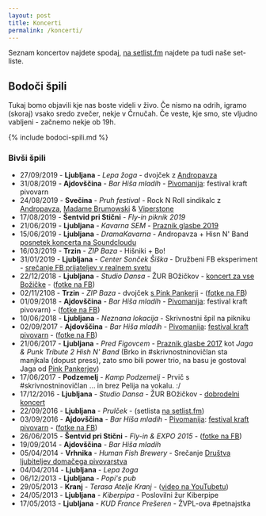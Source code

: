 ```yaml
---
layout: post
title: Koncerti
permalink: /koncerti/
---
```


Seznam koncertov najdete spodaj, [na setlist.fm](http://www.setlist.fm/setlists/hish-n-band-5bc02fdc.html) najdete pa tudi naše set-liste.

## Bodoči špili

Tukaj bomo objavili kje nas boste videli v živo. Če nismo na odrih, igramo (skoraj) vsako sredo zvečer, nekje v Črnučah. Če veste, kje smo, ste vljudno vabljeni - začnemo nekje ob 19h.

{% include bodoci-spili.md %}

### Bivši špili

* 27/09/2019 - **Ljubljana** - _Lepa žoga_ - dvojček z [Andropavza](https://www.facebook.com/andropavza/)
* 31/08/2019 - **Ajdovščina** - _Bar Hiša mladih_ - [Pivomanija](https://www.facebook.com/events/369302293729424/): festival kraft pivovarn
* 24/08/2019 - **Svečina** - _Pruh festival_ - Rock N Roll sindikalc z [Andropavza](https://www.facebook.com/andropavza/), [Madame Brumowski](http://www.facebook.com/madamebrumowski/) & [Viperstone](https://www.facebook.com/viperstoneband/)
* 17/08/2019 - **Šentvid pri Stični** - _Fly-in piknik 2019_
* 21/06/2019 - **Ljubljana** - _Kavarna SEM_ - [Praznik glasbe 2019](https://www.facebook.com/events/2680524125309937/)
* 15/06/2019 - **Ljubljana** - _DramaKavarna_ - Andropavza + Hisn N' Band [posnetek koncerta na Soundcloudu](https://soundcloud.com/hishnband/sets/dramakavarna-v-zivo-live-bootleg-recording)
* 16/03/2019 - **Trzin** - _ZIP Baza_ - Hišniki + Bo!
* 31/01/2019 - **Ljubljana** - _Center Sonček Šiška_ - Družbeni FB eksperiment - [srečanje FB prijateljev v realnem svetu](https://www.facebook.com/events/2100726870016587/)
* 22/12/2018 - **Ljubljana** - _Studio Dansa_ - ŽUR BOžičkov - [koncert za vse Božičke](https://www.facebook.com/events/2163944127201152/) - ([fotke na FB](https://www.facebook.com/165216820182895/photos/?tab=album&album_id=1969661139738445))
* 02/11/2108 - **Trzin** - _ZIP Baza_ - dvojček [s Pink Pankerji](https://www.facebook.com/events/1535941966507270/) - ([fotke na FB](https://www.facebook.com/pg/hishnband/photos/?tab=album&album_id=1894977297206830))
* 01/09/2018 - **Ajdovščina** - _Bar Hiša mladih_ - [Pivomanija](https://www.facebook.com/Pivomanija/): festival kraft pivovarn) - ([fotke na FB](https://www.facebook.com/pg/hishnband/photos/?tab=album&album_id=1816331661738061))
* 10/06/2018 - **Ljubljana** - _Neznana lokacija_ - Skrivnostni špil na pikniku
* 02/09/2017 - **Ajdovščina** - _Bar Hiša mladih_ - [Pivomanija](https://www.facebook.com/Pivomanija/): [festival kraft pivovarn](https://www.facebook.com/events/170518470284756/) - ([fotke na FB](https://www.facebook.com/pg/hishnband/photos/?tab=album&album_id=1816331661738061))
* 21/06/2017 - **Ljubljana** - _Pred Figovcem_ - [Praznik glasbe 2017](https://www.facebook.com/praznikglasbe/) kot _Jaga & Punk Tribute 2 Hish N' Band_ (Brko in #skrivnostninovičlan sta manjkala (dopust press), zato smo bili power trio, na basu je gostoval Jaga od [Pink Pankerjev](http://www.pinkpanker.si/))
* 17/06/2017 - **Podzemelj** - _Kamp Podzemelj_ - Prvič s #skrivnostninovičlan ... in brez Pelija na vokalu. :/
* 17/12/2016 - **Ljubljana** - _Studio Dansa_ - ŽUR BOžičkov - [dobrodelni koncert](https://www.facebook.com/events/545887098934401/)
* 22/09/2016 - **Ljubljana** - _Prulček_ - (setlista [na setlist.fm](http://www.setlist.fm/setlist/hish-n-band/2016/prulek-bar-ljubljana-slovenia-7bfdd248.html))
* 03/09/2016 - **Ajdovščina** - _Bar Hiša mladih_ - [Pivomanija](https://www.facebook.com/Pivomanija/): [festival kraft pivovarn](https://www.facebook.com/events/1263313043701889/) - ([fotke na FB](https://www.facebook.com/media/set/?set=a.1082725308432037.1073741831.165216820182895&type=3))
* 26/06/2015 - **Šentvid pri Stični** - _Fly-in & EXPO 2015_ - ([fotke na FB](https://t.co/IoHGeedZzR))
* 19/09/2014 - **Ajdovščina** - _Bar Hiša mladih_
* 05/04/2014 - **Vrhnika** - _Human Fish Brewery_ - Srečanje [Društva ljubiteljev domačega pivovarstva](https://dldp.wordpress.com/2014/04/17/porocilo-1-utrip-domace-pivovarske-scene/)
* 04/04/2014 - **Ljubljana** - _Lepa žoga_
* 06/12/2013 - **Ljubljana** - _Popi's pub_
* 29/05/2013 - **Kranj** - _Terasa Atelje Kranj_ - ([video na YouTubetu](https://www.youtube.com/watch?v=pA2vpjAGfOQ))
* 24/05/2013 - **Ljubljana** - _Kiberpipa_ - Poslovilni žur Kiberpipe
* 17/05/2013 - **Ljubljana** - _KUD France Prešeren_ - ŽVPL-ova #petnajstka